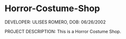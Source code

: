 # Horror-Costume-Shop

DEVELOPER: ULISES ROMERO, DOB: 06/26/2002

PROJECT DESCRIPTION: This is a Horror Costume Shop. 